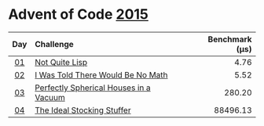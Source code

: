 # Advent of Code [2015](https://adventofcode.com/2015)

|      Day       | Challenge                                                                     | Benchmark (µs) |
| :------------: | :---------------------------------------------------------------------------- | -------------: |
| [01](./d01.rs) | [Not Quite Lisp](https://adventofcode.com/2015/day/1)                         |           4.76 |
| [02](./d02.rs) | [I Was Told There Would Be No Math](https://adventofcode.com/2015/day/2)      |           5.52 |
| [03](./d03.rs) | [Perfectly Spherical Houses in a Vacuum](https://adventofcode.com/2015/day/3) |         280.20 |
| [04](./d04.rs) | [The Ideal Stocking Stuffer](https://adventofcode.com/2015/day/4)             |       88496.13 |
